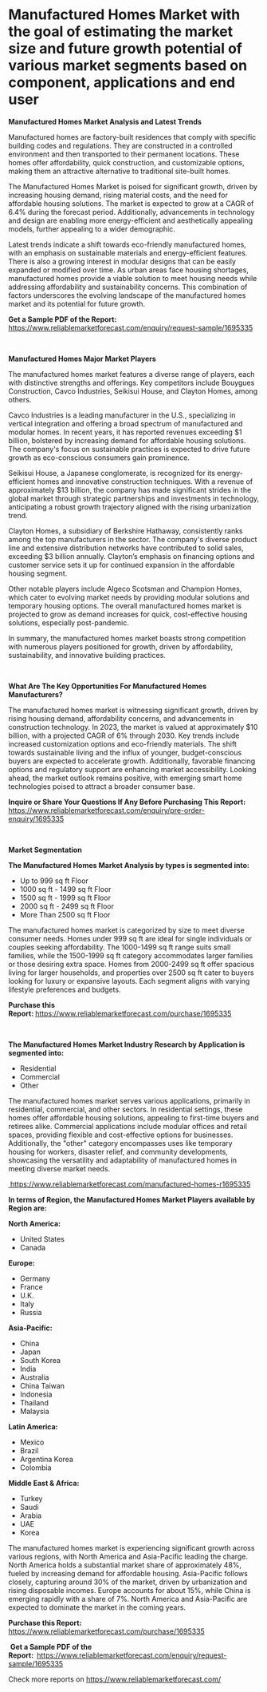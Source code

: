 <p><h1>Manufactured Homes Market with the goal of estimating the market size and future growth potential of various market segments based on component, applications and end user</h1></p><p><strong>Manufactured Homes Market Analysis and Latest Trends</strong></p>
<p><p>Manufactured homes are factory-built residences that comply with specific building codes and regulations. They are constructed in a controlled environment and then transported to their permanent locations. These homes offer affordability, quick construction, and customizable options, making them an attractive alternative to traditional site-built homes.</p><p>The Manufactured Homes Market is poised for significant growth, driven by increasing housing demand, rising material costs, and the need for affordable housing solutions. The market is expected to grow at a CAGR of 6.4% during the forecast period. Additionally, advancements in technology and design are enabling more energy-efficient and aesthetically appealing models, further appealing to a wider demographic.</p><p>Latest trends indicate a shift towards eco-friendly manufactured homes, with an emphasis on sustainable materials and energy-efficient features. There is also a growing interest in modular designs that can be easily expanded or modified over time. As urban areas face housing shortages, manufactured homes provide a viable solution to meet housing needs while addressing affordability and sustainability concerns. This combination of factors underscores the evolving landscape of the manufactured homes market and its potential for future growth.</p></p>
<p><strong>Get a Sample PDF of the Report:&nbsp;</strong> <a href="https://www.reliablemarketforecast.com/enquiry/request-sample/1695335?utm_campaign=3299&utm_medium=2&utm_source=Github&utm_content=ia&utm_term=05032025&utm_id=manufactured-homes">https://www.reliablemarketforecast.com/enquiry/request-sample/1695335</a></p>
<p>&nbsp;</p>
<p><strong>Manufactured Homes Major Market Players</strong></p>
<p><p>The manufactured homes market features a diverse range of players, each with distinctive strengths and offerings. Key competitors include Bouygues Construction, Cavco Industries, Seikisui House, and Clayton Homes, among others.</p><p>Cavco Industries is a leading manufacturer in the U.S., specializing in vertical integration and offering a broad spectrum of manufactured and modular homes. In recent years, it has reported revenues exceeding $1 billion, bolstered by increasing demand for affordable housing solutions. The company's focus on sustainable practices is expected to drive future growth as eco-conscious consumers gain prominence.</p><p>Seikisui House, a Japanese conglomerate, is recognized for its energy-efficient homes and innovative construction techniques. With a revenue of approximately $13 billion, the company has made significant strides in the global market through strategic partnerships and investments in technology, anticipating a robust growth trajectory aligned with the rising urbanization trend.</p><p>Clayton Homes, a subsidiary of Berkshire Hathaway, consistently ranks among the top manufacturers in the sector. The company's diverse product line and extensive distribution networks have contributed to solid sales, exceeding $3 billion annually. Clayton’s emphasis on financing options and customer service sets it up for continued expansion in the affordable housing segment.</p><p>Other notable players include Algeco Scotsman and Champion Homes, which cater to evolving market needs by providing modular solutions and temporary housing options. The overall manufactured homes market is projected to grow as demand increases for quick, cost-effective housing solutions, especially post-pandemic.</p><p>In summary, the manufactured homes market boasts strong competition with numerous players positioned for growth, driven by affordability, sustainability, and innovative building practices.</p></p>
<p>&nbsp;</p>
<p><strong>What Are The Key Opportunities For Manufactured Homes Manufacturers?</strong></p>
<p><p>The manufactured homes market is witnessing significant growth, driven by rising housing demand, affordability concerns, and advancements in construction technology. In 2023, the market is valued at approximately $10 billion, with a projected CAGR of 6% through 2030. Key trends include increased customization options and eco-friendly materials. The shift towards sustainable living and the influx of younger, budget-conscious buyers are expected to accelerate growth. Additionally, favorable financing options and regulatory support are enhancing market accessibility. Looking ahead, the market outlook remains positive, with emerging smart home technologies poised to attract a broader consumer base.</p></p>
<p><strong>Inquire or Share Your Questions If Any Before Purchasing This Report:</strong> <a href="https://www.reliablemarketforecast.com/enquiry/pre-order-enquiry/1695335?utm_campaign=3299&utm_medium=2&utm_source=Github&utm_content=ia&utm_term=05032025&utm_id=manufactured-homes">https://www.reliablemarketforecast.com/enquiry/pre-order-enquiry/1695335</a></p>
<p>&nbsp;</p>
<p><strong>Market Segmentation</strong></p>
<p><strong>The Manufactured Homes Market Analysis by types is segmented into:</strong></p>
<p><ul><li>Up to 999 sq ft Floor</li><li>1000 sq ft - 1499 sq ft Floor</li><li>1500 sq ft - 1999 sq ft Floor</li><li>2000 sq ft - 2499 sq ft Floor</li><li>More Than 2500 sq ft Floor</li></ul></p>
<p><p>The manufactured homes market is categorized by size to meet diverse consumer needs. Homes under 999 sq ft are ideal for single individuals or couples seeking affordability. The 1000-1499 sq ft range suits small families, while the 1500-1999 sq ft category accommodates larger families or those desiring extra space. Homes from 2000-2499 sq ft offer spacious living for larger households, and properties over 2500 sq ft cater to buyers looking for luxury or expansive layouts. Each segment aligns with varying lifestyle preferences and budgets.</p></p>
<p><strong>Purchase this Report:&nbsp;</strong><a href="https://www.reliablemarketforecast.com/purchase/1695335?utm_campaign=3299&utm_medium=2&utm_source=Github&utm_content=ia&utm_term=05032025&utm_id=manufactured-homes">https://www.reliablemarketforecast.com/purchase/1695335</a></p>
<p>&nbsp;</p>
<p><strong>The Manufactured Homes Market Industry Research by Application is segmented into:</strong></p>
<p><ul><li>Residential</li><li>Commercial</li><li>Other</li></ul></p>
<p><p>The manufactured homes market serves various applications, primarily in residential, commercial, and other sectors. In residential settings, these homes offer affordable housing solutions, appealing to first-time buyers and retirees alike. Commercial applications include modular offices and retail spaces, providing flexible and cost-effective options for businesses. Additionally, the "other" category encompasses uses like temporary housing for workers, disaster relief, and community developments, showcasing the versatility and adaptability of manufactured homes in meeting diverse market needs.</p></p>
<p><a href="https://www.reliablemarketforecast.com/manufactured-homes-r1695335?utm_campaign=3299&utm_medium=2&utm_source=Github&utm_content=ia&utm_term=05032025&utm_id=manufactured-homes">&nbsp;https://www.reliablemarketforecast.com/manufactured-homes-r1695335</a></p>
<p><strong>In terms of Region, the Manufactured Homes Market Players available by Region are:</strong></p>
<p>
    <p> <strong> North America: </strong>
        <ul>
            <li>United States</li>
            <li>Canada</li>
        </ul>
        </p> 
    <p> <strong> Europe: </strong>
        <ul>
            <li>Germany</li>
            <li>France</li>
            <li>U.K.</li>
            <li>Italy</li>
            <li>Russia</li>
        </ul>
        </p> 
    <p> <strong> Asia-Pacific: </strong>
        <ul>
            <li>China</li>
            <li>Japan</li>
            <li>South Korea</li>
            <li>India</li>
            <li>Australia</li>
            <li>China Taiwan</li>
            <li>Indonesia</li>
            <li>Thailand</li>
            <li>Malaysia</li>
        </ul>
        </p> 
    <p> <strong> Latin America: </strong>
        <ul>
            <li>Mexico</li>
            <li>Brazil</li>
            <li>Argentina Korea</li>
            <li>Colombia</li>
        </ul>
        </p> 
    <p> <strong> Middle East & Africa: </strong>
        <ul>
            <li>Turkey</li>
            <li>Saudi</li>
            <li>Arabia</li>
            <li>UAE</li>
            <li>Korea</li>
        </ul>
    </p>
    </p>
<p><p>The manufactured homes market is experiencing significant growth across various regions, with North America and Asia-Pacific leading the charge. North America holds a substantial market share of approximately 48%, fueled by increasing demand for affordable housing. Asia-Pacific follows closely, capturing around 30% of the market, driven by urbanization and rising disposable incomes. Europe accounts for about 15%, while China is emerging rapidly with a share of 7%. North America and Asia-Pacific are expected to dominate the market in the coming years.</p></p>
<p><strong>Purchase this Report: </strong><a href="https://www.reliablemarketforecast.com/purchase/1695335?utm_campaign=3299&utm_medium=2&utm_source=Github&utm_content=ia&utm_term=05032025&utm_id=manufactured-homes">https://www.reliablemarketforecast.com/purchase/1695335</a></p>
<p>&nbsp;<strong>Get a Sample PDF of the Report:&nbsp;&nbsp;</strong><a href="https://www.reliablemarketforecast.com/enquiry/request-sample/1695335?utm_campaign=3299&utm_medium=2&utm_source=Github&utm_content=ia&utm_term=05032025&utm_id=manufactured-homes">https://www.reliablemarketforecast.com/enquiry/request-sample/1695335</a></p>
<p><strong></strong></p>
<p>Check more reports on <a href="https://www.reliablemarketforecast.com/?utm_campaign=3299&utm_medium=2&utm_source=Github&utm_content=ia&utm_term=05032025&utm_id=manufactured-homes">https://www.reliablemarketforecast.com/</a></p>